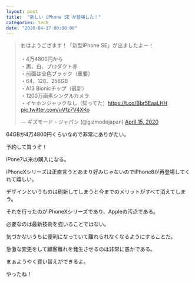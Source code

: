 ```yaml
---
layout: post
title:  "新しい iPhone SE が登場した！"
categories: tech
date: "2020-04-17 00:00:00"
---
```



<blockquote class="twitter-tweet tw-align-center"><p lang="ja" dir="ltr">おはようござます！「新型iPhone SE」が出ましたよー！<br><br>・4万4800円から<br>・黒、白、プロダクト赤<br>・前面は全色ブラック（重要）<br>・64、128、256GB<br>・A13 Bionicチップ（最新）<br>・1200万画素シングルカメラ<br>・イヤホンジャックなし（知ってた）<a href="https://t.co/Bbr5EaaLHH">https://t.co/Bbr5EaaLHH</a> <a href="https://t.co/uVfz7V4XKo">pic.twitter.com/uVfz7V4XKo</a></p>&mdash; ギズモード・ジャパン (@gizmodojapan) <a href="https://twitter.com/gizmodojapan/status/1250536878400434176?ref_src=twsrc%5Etfw">April 15, 2020</a></blockquote> <script async src="https://platform.twitter.com/widgets.js" charset="utf-8"></script>


64GBが4万4800円くらいなので非常にありがたい。

予約して買うぞ！

iPone7以来の購入になる。

iPhoneXシリーズは正直言うとあまり好みじゃないのでiPhone8が再登場してくれて嬉しい。

デザインというものは刷新してしまうと今までのメリットがすべて消えてしまう。

それを行ったのがiPhoneXシリーズであり、Appleの汚点である。

必要なのは最新技術を強いることではない。

気づかないうちに便利になっていて離れられなくなるようにすることだ。

急激な変更をして顧客離れを発生させるのは非常に愚かである。

まぁようやく買い替えができるよ。

やったね！
